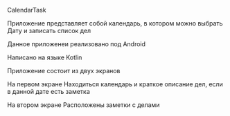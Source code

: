 CalendarTask

Приложение представляет собой календарь,
в котором можно выбрать Дату и записать список дел

Данное приложенеи реализовано под Android

Написано на языке Kotlin


Приложение состоит из двух экранов

На первом экране Находиться календарь и краткое описание дел, если в данной дате есть заметка

На втором экране Расположены заметки с делами
